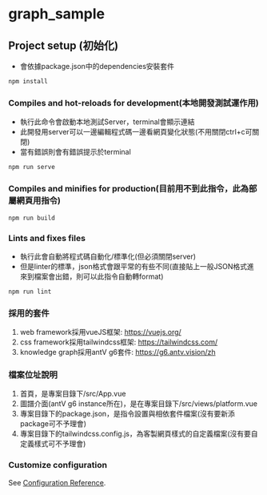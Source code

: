 # graph_sample

## Project setup (初始化)

- 會依據package.json中的dependencies安裝套件
```
npm install
```

### Compiles and hot-reloads for development(本地開發測試運作用)

- 執行此命令會啟動本地測試Server，terminal會顯示連結
- 此開發用server可以一邊編輯程式碼一邊看網頁變化狀態(不用關閉ctrl+c可關閉)
- 當有錯誤則會有錯誤提示於terminal
```
npm run serve
```

### Compiles and minifies for production(目前用不到此指令，此為部屬網頁用指令)
```
npm run build
```

### Lints and fixes files

- 執行此會自動將程式碼自動化/標準化(但必須關閉server)
- 但是linter的標準，json格式會跟平常的有些不同(直接貼上一般JSON格式進來到檔案會出錯，則可以此指令自動轉format)
```
npm run lint
```

### 採用的套件
1. web framework採用vueJS框架: https://vuejs.org/
2. css framework採用tailwindcss框架: https://tailwindcss.com/
3. knowledge graph採用antV g6套件: https://g6.antv.vision/zh 

### 檔案位址說明
1. 首頁，是專案目錄下/src/App.vue
2. 圖譜介面(antV g6 instance所在)，是在專案目錄下/src/views/platform.vue
3. 專案目錄下的package.json，是指令設置與相依套件檔案(沒有要新添package可不予理會)
4. 專案目錄下的tailwindcss.config.js，為客製網頁樣式的自定義檔案(沒有要自定義樣式可不予理會)

### Customize configuration
See [Configuration Reference](https://cli.vuejs.org/config/).
